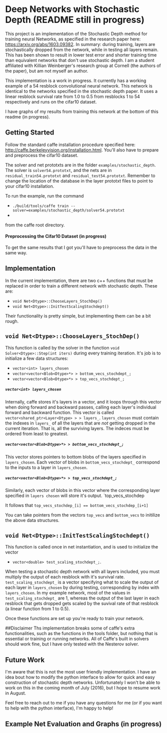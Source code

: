 # Deep Networks with Stochastic Depth (README still in progress)

This project is an implementation of the Stochastic Depth method for training neural Networks, as specified in the research paper
here: https://arxiv.org/abs/1603.09382.  In summary: during training, layers are stochastically dropped from the network, while in testing all layers remain. This has been shown to result in lower test error and shorter training time than equivalent networks that don't use stochastic depth. I am a student affiliated with Killian Weinberger's research group at Cornell (the authors of the paper), but am not myself an author.

This implementation is a work in progress. It currently has a working example of a 54 resblock convolutional neural network. This network is identical to the networks specified in the stochastic depth paper. It uses a linear resblock survival rate from 1.0 to 0.5 from resblocks 1 to 54 respectively and runs on the cifar10 dataset.

I have graphs of my results from training this network at the bottom of this readme (in progress).


## Getting Started

Follow the standard caffe installation procedure specified here: http://caffe.berkeleyvision.org/installation.html. 
You'll also have to prepare and preprocess the cifar10 dataset. 

The solver and net prototxts are in the folder `examples/stochastic_depth`. The solver is `solver54.prototxt`, and the nets are in `residual_train54.prototxt` and `residual_test54.prototxt`. Remember to change the location of the database in the layer prototxt files to point to your cifar10 installation.

To run the example, run the command 
- `./build/tools/caffe train --solver=examples/stochastic_depth/solver54.prototxt` 
- 
from the caffe root directory. 

#### Preprocessing the Cifar10 Dataset (in progress)
To get the same results that I got you'll have to preprocess the data in the same way.

## Implementation

In the current implementation, there are two c++ functions that must be replaced in order to train a different network with stochastic depth. These are:
- `void Net<Dtype>::ChooseLayers_StochDep()`
- `void Net<Dtype>::InitTestScalingStochdept()`

Their functionality is pretty simple, but implementing them can be a bit rough.

## `void Net<Dtype>::ChooseLayers_StochDep()`

This function is called by the solver in the function `void Solver<Dtype>::Step(int iters)` during every training iteration. It's job is to initialize a few data structures: 

- `vector<int> layers_chosen`  
- `vector<vector<Blob<Dtype>*> > bottom_vecs_stochdept_;`
- `vector<vector<Blob<Dtype>*> > top_vecs_stochdept_;`

##### `vector<int> layers_chosen` 
Internally, caffe stores it's layers in a vector, and it loops through this vector when doing forward and backward passes, calling each layer's individual forward and backward function. This vector is called ` vector<shared_ptr<Layer<Dtype> > > layers_`. `layers_chosen` must contain the indexes in `layers_` of all the layers that are *not* getting dropped in the current iteration. That is, all the surviving layers. The indeces must be ordered from least to greatest.

##### `vector<vector<Blob<Dtype>*> > bottom_vecs_stochdept_;`
This vector stores pointers to bottom blobs of the layers specified in  `layers_chosen`. Each vector of blobs in `bottom_vecs_stochdept_` correspond to the inputs to a layer in `layers_chosen`. 

##### `vector<vector<Blob<Dtype>*> > top_vecs_stochdept_;`
Similarly, each vector of blobs in this vector where the corresponding layer specified in `layers chosen` will store it's output. `top_vecs_stochdep

It follows that  `top_vecs_stochdep_[i] == bottom_vecs_stochdep_[i+1]`

You can take pointers from the vectors `top_vecs` and `bottom_vecs` to initilize the above data structures.



## `void Net<Dtype>::InitTestScalingStochdept()`
This function is called once in net instantiation, and is used to initialize the vector 
- `vector<double> test_scaling_stochdept_;`. 

When testing a stochastic depth network with all layers included, you must multiply the output of each resblock with it's survival rate. `test_scaling_stochdept_` is a vector specifying what to scale the output of each layer in `layers_chosen` by during testing, corresponding by index with `layers_chosen`. In my example network, most of the values in `test_scaling_stochdept_` are 1, whereas the output of the last layer in each resblock that gets dropped gets scaled by the suvival rate of that resblock (a linear function from 1 to 0.5).

Once these functions are set up you're ready to train your network.

##Disclaimer
Ths implementation breaks some of caffe's extra functionalities, such as the functions in the tools folder, but nothing that is essential or training or running networks. All of Caffe's built in solvers should work fine, but I have only tested with the Nesterov solver.

## Future Work
I'm aware that this is not the most user friendly implementation. I have an idea bout how to modify the python interface to allow for quick and easy construction of stochastic depth networks. Unfortunately I won't be able to work on this in the coming month of July (2016), but I hope to resume work in August. 

Feel free to reach out to me if you have any questions for me (or if you want to help with the python interface), I'm happy to help! 


## Example Net Evaluation and Graphs (in progress)
